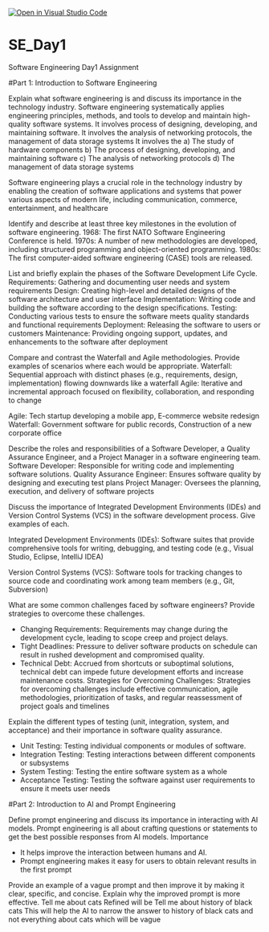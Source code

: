 [![Open in Visual Studio Code](https://classroom.github.com/assets/open-in-vscode-2e0aaae1b6195c2367325f4f02e2d04e9abb55f0b24a779b69b11b9e10269abc.svg)](https://classroom.github.com/online_ide?assignment_repo_id=15561708&assignment_repo_type=AssignmentRepo)
# SE_Day1
Software Engineering Day1 Assignment

#Part 1: Introduction to Software Engineering

Explain what software engineering is and discuss its importance in the technology industry.
Software engineering systematically applies engineering principles, methods, and tools to develop and maintain high-quality software systems. It involves process of designing, developing, and maintaining software. It involves the analysis of networking protocols, the management of data storage systems
It involves the
a) The study of hardware components
b) The process of designing, developing, and maintaining software
c) The analysis of networking protocols
d) The management of data storage systems

Software engineering plays a crucial role in the technology industry by enabling the creation of software applications and systems that power various aspects of modern life, including communication, commerce, entertainment, and healthcare

Identify and describe at least three key milestones in the evolution of software engineering.
1968: The first NATO Software Engineering Conference is held.
1970s: A number of new methodologies are developed, including structured programming and object-oriented programming.
1980s: The first computer-aided software engineering (CASE) tools are released.


List and briefly explain the phases of the Software Development Life Cycle.
Requirements: Gathering and documenting user needs and system requirements
Design: Creating high-level and detailed designs of the software architecture and user interface
Implementation: Writing code and building the software according to the design specifications.
Testing: Conducting various tests to ensure the software meets quality standards and functional requirements
Deployment: Releasing the software to users or customers
Maintenance: Providing ongoing support, updates, and enhancements to the software after deployment


Compare and contrast the Waterfall and Agile methodologies. Provide examples of scenarios where each would be appropriate.
Waterfall: Sequential approach with distinct phases (e.g., requirements, design, implementation) flowing downwards like a waterfall
Agile: Iterative and incremental approach focused on flexibility, collaboration, and responding to change

Agile: Tech startup developing a mobile app, E-commerce website redesign
Waterfall: Government software for public records, Construction of a new corporate office


Describe the roles and responsibilities of a Software Developer, a Quality Assurance Engineer, and a Project Manager in a software engineering team.
Software Developer: Responsible for writing code and implementing software solutions.
Quality Assurance Engineer: Ensures software quality by designing and executing test plans
Project Manager: Oversees the planning, execution, and delivery of software projects

Discuss the importance of Integrated Development Environments (IDEs) and Version Control Systems (VCS) in the software development process. Give examples of each.

Integrated Development Environments (IDEs): Software suites that provide comprehensive tools for writing, debugging, and testing code (e.g., Visual Studio, Eclipse, IntelliJ IDEA)

Version Control Systems (VCS): Software tools for tracking changes to source code and coordinating work among team members (e.g., Git, Subversion)


What are some common challenges faced by software engineers? Provide strategies to overcome these challenges.
  - Changing Requirements: Requirements may change during the development cycle, leading to scope creep and project delays.
  - Tight Deadlines: Pressure to deliver software products on schedule can result in rushed development and compromised quality.
  - Technical Debt: Accrued from shortcuts or suboptimal solutions, technical debt can impede future development efforts and increase maintenance costs.
Strategies for Overcoming Challenges: Strategies for overcoming challenges include effective communication, agile methodologies, prioritization of tasks, and regular reassessment of project goals and timelines


Explain the different types of testing (unit, integration, system, and acceptance) and their importance in software quality assurance.
- Unit Testing: Testing individual components or modules of software.
- Integration Testing: Testing interactions between different components or subsystems
- System Testing: Testing the entire software system as a whole
- Acceptance Testing: Testing the software against user requirements to ensure it meets user needs

#Part 2: Introduction to AI and Prompt Engineering


Define prompt engineering and discuss its importance in interacting with AI models.
Prompt engineering is all about crafting questions or statements to get the best possible responses from AI models.
Importance
- It helps improve the interaction between humans and AI.
- Prompt engineering makes it easy for users to obtain relevant results in the first prompt


Provide an example of a vague prompt and then improve it by making it clear, specific, and concise. Explain why the improved prompt is more effective.
Tell me about cats
Refined will be Tell me about history of black cats
This will help the AI to narrow the answer to history of black cats and not everything about cats which will be vague
